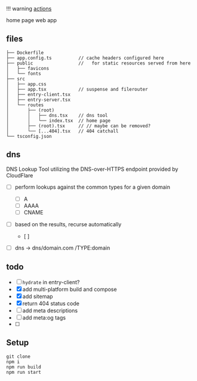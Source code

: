 
!!! warning [actions](.github/workflows/docker-publish.yml)

home page web app

## files

```
├── Dockerfile
├── app.config.ts          // cache headers configured here
├── public                 //   for static resources served from here
│   ├── favicons
│   └── fonts
├── src
│   ├── app.css
│   ├── app.tsx            // suspense and filerouter
│   ├── entry-client.tsx
│   ├── entry-server.tsx
│   └── routes
│       ├── (root)
│       │   ├── dns.tsx    // dns tool
│       │   └── index.tsx  // home page
│       ├── (root).tsx     // // maybe can be removed?
│       └── [...404].tsx   // 404 catchall
└── tsconfig.json
```

## dns

DNS Lookup Tool utilizing the DNS-over-HTTPS endpoint provided by CloudFlare

 - [ ] perform lookups against the common types for a given domain
   - [ ] A
   - [ ] AAAA
   - [ ] CNAME
 - [ ] based on the results, recurse automatically
   - [ ] 
- [ ]  dns -> dns/domain.com
                  /TYPE:domain


## todo

 - [ ] `hydrate` in entry-client?
 - [X] add multi-platform build and compose
 - [X] add sitemap
 - [X] return 404 status code
 - [ ] add meta descriptions
 - [ ] add meta:og tags
 - [ ] 

## Setup

 ```
 git clone
 npm i
 npm run build
 npm run start
 ```